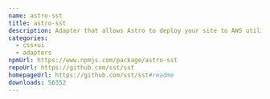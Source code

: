 ```yaml
---
name: astro-sst
title: astro-sst
description: Adapter that allows Astro to deploy your site to AWS utilizing SST.
categories:
  - css+ui
  - adapters
npmUrl: https://www.npmjs.com/package/astro-sst
repoUrl: https://github.com/sst/sst
homepageUrl: https://github.com/sst/sst#readme
downloads: 56352
---
```

